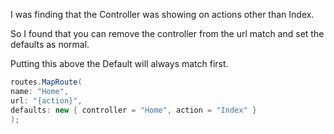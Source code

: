 I was finding that the Controller was showing on actions other than Index.

So I found that you can remove the controller from the url match and set the defaults as normal.

Putting this above the Default will always match first.

```cs
routes.MapRoute(
name: "Home",
url: "{action}",
defaults: new { controller = "Home", action = "Index" }
);
```